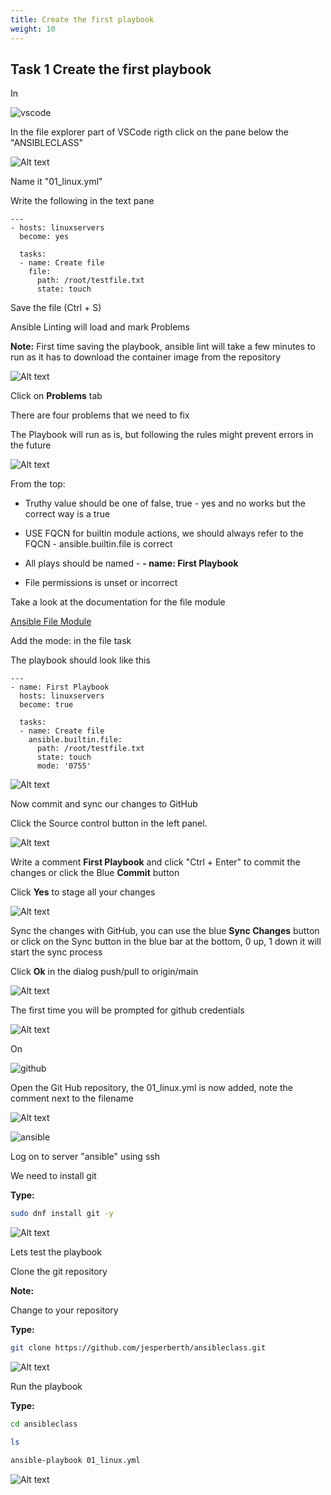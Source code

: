 ```yaml
---
title: Create the first playbook
weight: 10
---
```


## Task 1 Create the first playbook

In

![vscode](/images/student-vscode.png)

In the file explorer part of VSCode rigth click on the pane below the "ANSIBLECLASS"

![Alt text](images/015_code_newfile.png?raw=true "new file in VSCode")

Name it "01_linux.yml"

Write the following in the text pane

```ansible
---
- hosts: linuxservers
  become: yes

  tasks:
  - name: Create file
    file:
      path: /root/testfile.txt
      state: touch

```

Save the file (Ctrl + S)

Ansible Linting will load and mark Problems

__Note:__ First time saving the playbook, ansible lint will take a few minutes to run as it has to download the container image from the repository

![Alt text](images/016_ansible_lint.png?raw=true "Ansible lint in VSCode")

Click on __Problems__ tab

There are four problems that we need to fix

The Playbook will run as is, but following the rules might prevent errors in the future

![Alt text](images/016_lint_errors.png?raw=true "lint errors")

From the top:

* Truthy value should be one of false, true - yes and no works but the correct way is a true

* USE FQCN for builtin module actions, we should always refer to the FQCN - ansible.builtin.file is correct

* All plays should be named - __- name: First Playbook__

* File permissions is unset or incorrect

Take a look at the documentation for the file module

[Ansible File Module](https://docs.ansible.com/ansible/latest/collections/ansible/builtin/file_module.html)

Add the mode: in the file task

The playbook should look like this

```ansible
---
- name: First Playbook
  hosts: linuxservers
  become: true

  tasks:
  - name: Create file
    ansible.builtin.file:
      path: /root/testfile.txt
      state: touch
      mode: '0755'

```

![Alt text](images/016_code_playbook_fixed.png?raw=true "playbook in VSCode fixed")

Now commit and sync our changes to GitHub

Click the Source control button in the left panel.

![Alt text](images/016_code_playbook.png?raw=true "playbook in VSCode")

Write a comment __First Playbook__ and click "Ctrl + Enter" to commit the changes or click the Blue __Commit__ button

Click __Yes__ to stage all your changes

![Alt text](images/018_code_git_sync.png?raw=true "git sync in VSCode")

Sync the changes with GitHub, you can use the blue __Sync Changes__ button or click on the Sync button in the blue bar at the bottom, 0 up, 1 down it will start the sync process

Click __Ok__ in the dialog push/pull to origin/main

![Alt text](images/018_code_git_sync_button.png?raw=true "git sync in VSCode")

The first time you will be prompted for github credentials

![Alt text](images/019_code_git_sync_login.png?raw=true "git login in VSCode")

On

![github](/images/github.png)

Open the Git Hub repository, the 01_linux.yml is now added, note the comment next to the filename

![Alt text](images/020_github_new.png?raw=true "github new file")

![ansible](/images/ansible.png)

Log on to server "ansible" using ssh

We need to install git

__Type:__

```bash
sudo dnf install git -y
```

![Alt text](images/021_install_git.png?raw=true "install git")

Lets test the playbook

Clone the git repository

__Note:__

Change to your repository

__Type:__

```bash
git clone https://github.com/jesperberth/ansibleclass.git
```

![Alt text](images/022_git_clone.png?raw=true "git clone")

Run the playbook

__Type:__

```bash
cd ansibleclass

ls

ansible-playbook 01_linux.yml 

```

![Alt text](images/023_run_playbook.png?raw=true "Run playbook")
